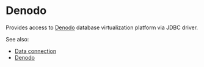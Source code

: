 <!-- TITLE: Denodo -->
<!-- SUBTITLE: -->

# Denodo

Provides access to [Denodo](https://www.denodo.com/) database virtualization platform via JDBC driver. 

See also:

  * [Data connection](../data-connection.md)
  * [Denodo](https://www.denodo.com/)
